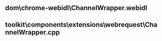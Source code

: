## dom\chrome-webidl\ChannelWrapper.webidl
## toolkit\components\extensions\webrequest\ChannelWrapper.cpp
